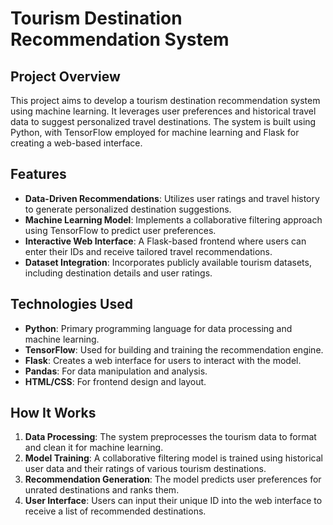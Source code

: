 # Tourism Destination Recommendation System 

## Project Overview
This project aims to develop a tourism destination recommendation system using machine learning. It leverages user preferences and historical travel data to suggest personalized travel destinations. The system is built using Python, with TensorFlow employed for machine learning and Flask for creating a web-based interface.

## Features
- **Data-Driven Recommendations**: Utilizes user ratings and travel history to generate personalized destination suggestions.
- **Machine Learning Model**: Implements a collaborative filtering approach using TensorFlow to predict user preferences.
- **Interactive Web Interface**: A Flask-based frontend where users can enter their IDs and receive tailored travel recommendations.
- **Dataset Integration**: Incorporates publicly available tourism datasets, including destination details and user ratings.

## Technologies Used
- **Python**: Primary programming language for data processing and machine learning.
- **TensorFlow**: Used for building and training the recommendation engine.
- **Flask**: Creates a web interface for users to interact with the model.
- **Pandas**: For data manipulation and analysis.
- **HTML/CSS**: For frontend design and layout.

## How It Works
1. **Data Processing**: The system preprocesses the tourism data to format and clean it for machine learning.
2. **Model Training**: A collaborative filtering model is trained using historical user data and their ratings of various tourism destinations.
3. **Recommendation Generation**: The model predicts user preferences for unrated destinations and ranks them.
4. **User Interface**: Users can input their unique ID into the web interface to receive a list of recommended destinations.
